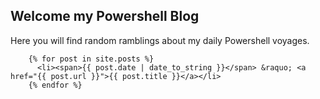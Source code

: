 ## Welcome my Powershell Blog

Here you will find random ramblings about my daily Powershell voyages. 



        {% for post in site.posts %}
          <li><span>{{ post.date | date_to_string }}</span> &raquo; <a href="{{ post.url }}">{{ post.title }}</a></li>
        {% endfor %}
